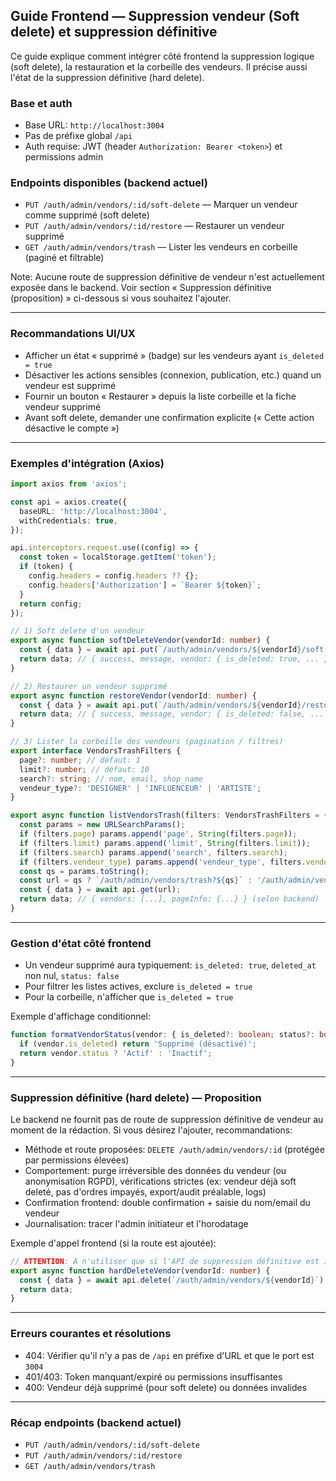 ## Guide Frontend — Suppression vendeur (Soft delete) et suppression définitive

Ce guide explique comment intégrer côté frontend la suppression logique (soft delete), la restauration et la corbeille des vendeurs. Il précise aussi l'état de la suppression définitive (hard delete).

### Base et auth
- Base URL: `http://localhost:3004`
- Pas de préfixe global `/api`
- Auth requise: JWT (header `Authorization: Bearer <token>`) et permissions admin

### Endpoints disponibles (backend actuel)
- `PUT /auth/admin/vendors/:id/soft-delete` — Marquer un vendeur comme supprimé (soft delete)
- `PUT /auth/admin/vendors/:id/restore` — Restaurer un vendeur supprimé
- `GET /auth/admin/vendors/trash` — Lister les vendeurs en corbeille (paginé et filtrable)

Note: Aucune route de suppression définitive de vendeur n'est actuellement exposée dans le backend. Voir section « Suppression définitive (proposition) » ci-dessous si vous souhaitez l'ajouter.

---

### Recommandations UI/UX
- Afficher un état « supprimé » (badge) sur les vendeurs ayant `is_deleted = true`
- Désactiver les actions sensibles (connexion, publication, etc.) quand un vendeur est supprimé
- Fournir un bouton « Restaurer » depuis la liste corbeille et la fiche vendeur supprimé
- Avant soft delete, demander une confirmation explicite (« Cette action désactive le compte »)

---

### Exemples d'intégration (Axios)

```ts
import axios from 'axios';

const api = axios.create({
  baseURL: 'http://localhost:3004',
  withCredentials: true,
});

api.interceptors.request.use((config) => {
  const token = localStorage.getItem('token');
  if (token) {
    config.headers = config.headers ?? {};
    config.headers['Authorization'] = `Bearer ${token}`;
  }
  return config;
});

// 1) Soft delete d'un vendeur
export async function softDeleteVendor(vendorId: number) {
  const { data } = await api.put(`/auth/admin/vendors/${vendorId}/soft-delete`);
  return data; // { success, message, vendor: { is_deleted: true, ... } }
}

// 2) Restaurer un vendeur supprimé
export async function restoreVendor(vendorId: number) {
  const { data } = await api.put(`/auth/admin/vendors/${vendorId}/restore`);
  return data; // { success, message, vendor: { is_deleted: false, ... } }
}

// 3) Lister la corbeille des vendeurs (pagination / filtres)
export interface VendorsTrashFilters {
  page?: number; // défaut: 1
  limit?: number; // défaut: 10
  search?: string; // nom, email, shop_name
  vendeur_type?: 'DESIGNER' | 'INFLUENCEUR' | 'ARTISTE';
}

export async function listVendorsTrash(filters: VendorsTrashFilters = {}) {
  const params = new URLSearchParams();
  if (filters.page) params.append('page', String(filters.page));
  if (filters.limit) params.append('limit', String(filters.limit));
  if (filters.search) params.append('search', filters.search);
  if (filters.vendeur_type) params.append('vendeur_type', filters.vendeur_type);
  const qs = params.toString();
  const url = qs ? `/auth/admin/vendors/trash?${qs}` : '/auth/admin/vendors/trash';
  const { data } = await api.get(url);
  return data; // { vendors: [...], pageInfo: {...} } (selon backend)
}
```

---

### Gestion d'état côté frontend
- Un vendeur supprimé aura typiquement: `is_deleted: true`, `deleted_at` non nul, `status: false`
- Pour filtrer les listes actives, exclure `is_deleted = true`
- Pour la corbeille, n'afficher que `is_deleted = true`

Exemple d'affichage conditionnel:

```ts
function formatVendorStatus(vendor: { is_deleted?: boolean; status?: boolean }) {
  if (vendor.is_deleted) return 'Supprimé (désactivé)';
  return vendor.status ? 'Actif' : 'Inactif';
}
```

---

### Suppression définitive (hard delete) — Proposition

Le backend ne fournit pas de route de suppression définitive de vendeur au moment de la rédaction. Si vous désirez l'ajouter, recommandations:

- Méthode et route proposées: `DELETE /auth/admin/vendors/:id` (protégée par permissions élevées)
- Comportement: purge irréversible des données du vendeur (ou anonymisation RGPD), vérifications strictes (ex: vendeur déjà soft deleté, pas d'ordres impayés, export/audit préalable, logs)
- Confirmation frontend: double confirmation + saisie du nom/email du vendeur
- Journalisation: tracer l'admin initiateur et l'horodatage

Exemple d'appel frontend (si la route est ajoutée):

```ts
// ATTENTION: À n'utiliser que si l'API de suppression définitive est implémentée côté backend
export async function hardDeleteVendor(vendorId: number) {
  const { data } = await api.delete(`/auth/admin/vendors/${vendorId}`);
  return data;
}
```

---

### Erreurs courantes et résolutions
- 404: Vérifier qu'il n'y a pas de `/api` en préfixe d'URL et que le port est `3004`
- 401/403: Token manquant/expiré ou permissions insuffisantes
- 400: Vendeur déjà supprimé (pour soft delete) ou données invalides

---

### Récap endpoints (backend actuel)
- `PUT /auth/admin/vendors/:id/soft-delete`
- `PUT /auth/admin/vendors/:id/restore`
- `GET /auth/admin/vendors/trash`





